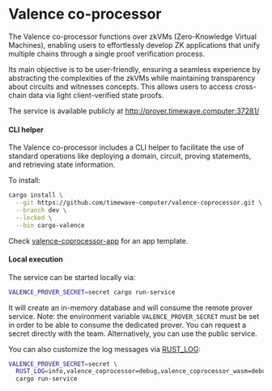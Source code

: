 # Valence co-processor

The Valence co-processor functions over zkVMs (Zero-Knowledge Virtual Machines), enabling users to effortlessly develop ZK applications that unify multiple chains through a single proof verification process.

Its main objective is to be user-friendly, ensuring a seamless experience by abstracting the complexities of the zkVMs while maintaining transparency about circuits and witnesses concepts. This allows users to access cross-chain data via light client-verified state proofs.

The service is available publicly at http://prover.timewave.computer:37281/

#### CLI helper

The Valence co-processor includes a CLI helper to facilitate the use of standard operations like deploying a domain, circuit, proving statements, and retrieving state information.

To install:

```sh
cargo install \
  --git https://github.com/timewave-computer/valence-coprocessor.git \
  --branch dev \
  --locked \
  --bin cargo-valence
```

Check [valence-coprocessor-app](https://github.com/timewave-computer/valence-coprocessor-app) for an app template.

#### Local execution

The service can be started locally via:

```sh
VALENCE_PROVER_SECRET=secret cargo run-service
```

It will create an in-memory database and will consume the remote prover service. Note: the environment variable `VALENCE_PROVER_SECRET` must be set in order to be able to consume the dedicated prover. You can request a secret directly with the team. Alternatively, you can use the public service.

You can also customize the log messages via [RUST_LOG](https://rust-lang-nursery.github.io/rust-cookbook/development_tools/debugging/config_log.html):

```sh
VALENCE_PROVER_SECRET=secret \
  RUST_LOG=info,valence_coprocessor=debug,valence_coprocessor_wasm=debug \
  cargo run-service
```
